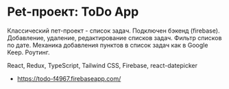 # Pet-проект: ToDo App

Классический пет-проект - список задач. Подключен бэкенд (firebase). Добавление, удаление, редактирование списков задач. Фильтр списков по дате. Механика добавления пунктов в список задач как в Google Keep. Роутинг.

React, Redux, TypeScript, Tailwind CSS, Firebase, react-datepicker

- https://todo-f4967.firebaseapp.com/
